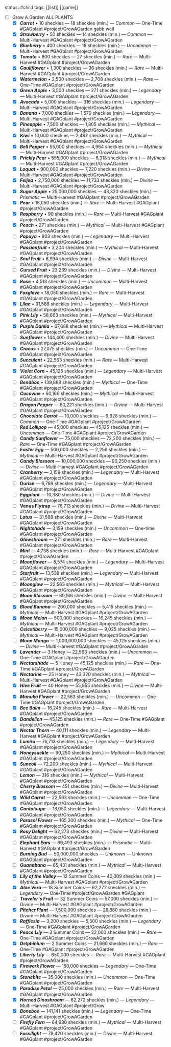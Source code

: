 status: #child 
tags: [[list]] [[game]] 

- [ ] Grow A Garden ALL PLANTS
	- [x] ***Carrot*** • 10 sheckles — 18 sheckles (min.) — *Common* — One-Time #GAGplant #project/GrowAGarden gabb well
	- [x] ***Strawberry*** • 50 sheckles — 14 sheckles (min.) — *Common* — Multi-Harvest #GAGplant #project/GrowAGarden 
	- [x] ***Blueberry*** • 400 sheckles — 18 sheckles (min.) — *Uncommon* — Multi-Harvest #GAGplant #project/GrowAGarden 
	- [x] ***Tomato*** • 800 sheckles — 27 sheckles (min.) — *Rare* — Multi-Harvest #GAGplant #project/GrowAGarden 
	- [x] ***Cauliflower*** • 1,300 sheckles — 36 sheckles (min.) — *Rare* — Multi-Harvest #GAGplant #project/GrowAGarden 
	- [x] ***Watermelon*** • 2,500 sheckles — 2,708 sheckles (min.) — *Rare* — One-Time #GAGplant #project/GrowAGarden 
	- [x] ***Green Apple*** • 3,500 sheckles — 271 sheckles (min.) — *Legendary* — Multi-Harvest #GAGplant #project/GrowAGarden 
	- [x] ***Avocado*** • 5,000 sheckles — 316 sheckles (min.) — *Legendary* — Multi-Harvest #GAGplant #project/GrowAGarden 
	- [x] ***Banana*** • 7,000 sheckles — 1,579 sheckles (min.) — *Legendary* — Multi-Harvest #GAGplant #project/GrowAGarden 
	- [x] ***Pineapple*** • 7,500 sheckles — 1,805 sheckles (min.) — *Mythical* — Multi-Harvest #GAGplant #project/GrowAGarden 
	- [x] ***Kiwi*** • 10,000 sheckles — 2,482 sheckles (min.) — *Mythical* — Multi-Harvest #GAGplant #project/GrowAGarden 
	- [x] ***Bell Pepper*** • 55,000 sheckles — 4,964 sheckles (min.) — *Mythical* — Multi-Harvest #GAGplant #project/GrowAGarden 
	- [x] ***Prickly Pear*** • 555,000 sheckles — 6,318 sheckles (min.) — *Mythical* — Multi-Harvest #GAGplant #project/GrowAGarden 
	- [x] ***Loquat*** • 900,000 sheckles — 7,220 sheckles (min.) — *Divine* — Multi-Harvest #GAGplant #project/GrowAGarden 
	- [x] ***Feijoa*** • 2,750,000 sheckles — 11,733 sheckles (min.) — *Divine* — Multi-Harvest #GAGplant #project/GrowAGarden 
	- [x] ***Sugar Apple*** • 25,000,000 sheckles — 43,320 sheckles (min.) — *Prismatic* — Multi-Harvest #GAGplant #project/GrowAGarden 
	- [x] ***Pear*** • 18,050 sheckles (min.) — *Rare* — Multi-Harvest #GAGplant #project/GrowAGarden 
	- [x] ***Raspberry*** • 90 sheckles (min.) — *Rare* — Multi-Harvest #GAGplant #project/GrowAGarden 
	- [x] ***Peach*** • 271 sheckles (min.) — *Mythical* — Multi-Harvest #GAGplant #project/GrowAGarden 
	- [ ] ***Papaya*** • 903 sheckles (min.) — *Legendary* — Multi-Harvest #GAGplant #project/GrowAGarden 
	- [ ] ***Passionfruit*** • 3,204 sheckles (min.) — *Mythical* — Multi-Harvest #GAGplant #project/GrowAGarden 
	- [ ] ***Soul Fruit*** • 6,994 sheckles (min.) — *Divine* — Multi-Harvest #GAGplant #project/GrowAGarden 
	- [ ] ***Cursed Fruit*** • 23,239 sheckles (min.) — *Divine* — Multi-Harvest #GAGplant #project/GrowAGarden 
	- [x] ***Rose*** • 4,513 sheckles (min.) — *Uncommon* — Multi-Harvest #GAGplant #project/GrowAGarden 
	- [x] ***Foxglove*** • 18,050 sheckles (min.) — *Rare* — Multi-Harvest #GAGplant #project/GrowAGarden 
	- [x] ***Lilac*** • 31,588 sheckles (min.) — *Legendary* — Multi-Harvest #GAGplant #project/GrowAGarden 
	- [x] ***Pink Lily*** • 58,663 sheckles (min.) — *Mythical* — Multi-Harvest #GAGplant #project/GrowAGarden 
	- [x] ***Purple Dahlia*** • 67,688 sheckles (min.) — *Mythical* — Multi-Harvest #GAGplant #project/GrowAGarden 
	- [ ] ***Sunflower*** • 144,400 sheckles (min.) — *Divine* — Multi-Harvest #GAGplant #project/GrowAGarden 
	- [x] ***Crocus*** • 27,075 sheckles (min.) — *Uncommon* — One-Time #GAGplant #project/GrowAGarden 
	- [x] ***Succulent*** • 22,563 sheckles (min.) — *Rare* — Multi-Harvest #GAGplant #project/GrowAGarden 
	- [x] ***Violet Corn*** • 45,125 sheckles (min.) — *Legendary* — Multi-Harvest #GAGplant #project/GrowAGarden 
	- [ ] ***Bendboo*** • 139,888 sheckles (min.) — *Mythical* — One-Time #GAGplant #project/GrowAGarden 
	- [ ] ***Cocovine*** • 60,166 sheckles (min.) — *Mythical* — Multi-Harvest #GAGplant #project/GrowAGarden  
	- [ ] ***Dragon Pepper*** — 80,221 sheckles (min.) — *Divine* — Multi-Harvest #GAGplant #project/GrowAGarden 
	- [ ] ***Chocolate Carrot*** — 10,000 sheckles — 9,928 sheckles (min.) — *Common* — One-Time #GAGplant #project/GrowAGarden  
	- [ ] ***Red Lollipop*** — 45,000 sheckles — 45,125 sheckles (min.) — *Uncommon* — One-Time #GAGplant #project/GrowAGarden  
	- [ ] ***Candy Sunflower*** — 75,000 sheckles — 72,200 sheckles (min.) — *Rare* — One-Time #GAGplant #project/GrowAGarden 
	- [ ] ***Easter Egg*** — 500,000 sheckles — 2,256 sheckles (min.) — *Mythical* — Multi-Harvest #GAGplant #project/GrowAGarden  
	- [ ] ***Candy Blossom*** — 10,000,000 sheckles — 90,250 sheckles (min.) — *Divine* — Multi-Harvest #GAGplant #project/GrowAGarden 
	- [ ] ***Cranberry*** — 3,159 sheckles (min.) — *Legendary* — Multi-Harvest #GAGplant #project/GrowAGarden  
	- [ ] **Durian** — 6,769 sheckles (min.) — *Legendary* — Multi-Harvest #GAGplant #project/GrowAGarden  
	- [ ] ***Eggplant*** — 10,380 sheckles (min.) — *Divine* — Multi-Harvest #GAGplant #project/GrowAGarden  
	- [ ] **Venus Flytrap** — 76,713 sheckles (min.) — *Divine* — Multi-Harvest #GAGplant #project/GrowAGarden  
	- [ ] ***Lotus*** — 31,588 sheckles (min.) — *Divine* — Multi-Harvest #GAGplant #project/GrowAGarden  
	- [ ] ***Nightshade*** — 3,159 sheckles (min.) — *Uncommon* — One-time #GAGplant #project/GrowAGarden  
	- [ ] ***Glowshroom*** — 271 sheckles (min.) — *Rare* — Multi-Harvest #GAGplant #project/GrowAGarden  
	- [ ] ***Mint*** — 4,738 sheckles (min.) — *Rare* — Multi-Harvest #GAGplant #project/GrowAGarden  
	- [ ] ***Moonflower*** — 8,574 sheckles (min.) — *Legendary* — Multi-Harvest #GAGplant #project/GrowAGarden  
	- [ ] ***Starfruit*** — 13,538 sheckles (min.) — *Legendary* — Multi-Harvest #GAGplant #project/GrowAGarden 
	- [ ] ***Moonglow*** — 22,563 sheckles (min.) — *Mythical* — Multi-Harvest #GAGplant #project/GrowAGarden  
	- [ ] ***Moon Blossom*** — 60,166 sheckles (min.) — *Divine* — Multi-Harvest #GAGplant #project/GrowAGarden  
	- [x] ***Blood Banana*** — 200,000 sheckles — 5,415 sheckles (min.) — *Mythical* — Multi-Harvest #GAGplant #project/GrowAGarden 
	- [x] ***Moon Melon*** — 500,000 sheckles — 16,245 sheckles (min.) — *Mythical* — Multi-Harvest #GAGplant #project/GrowAGarden  
	- [ ] ***Celestiberry*** — 15,000,000 sheckles — 9,025 sheckles (min.) — *Mythical* — Multi-Harvest #GAGplant #project/GrowAGarden  
	- [ ] ***Moon Mango*** — 1,000,000,000 sheckles — 45,125 sheckles (min.) — *Divine* — Multi-Harvest #GAGplant #project/GrowAGarden  
	- [x] ***Lavender*** — 3 Honey — 22,563 sheckles (min.) — *Uncommon* — One-Time #GAGplant #project/GrowAGarden 
	- [x] ***Nectarshade*** — 5 Honey — 45,125 sheckles (min.) — *Rare* — One-Time #GAGplant #project/GrowAGarden 
	- [x] ***Nectarine*** — 25 Honey — 43,320 sheckles (min.) — *Mythical* — Multi-Harvest #GAGplant #project/GrowAGarden 
	- [x] ***Hive Fruit*** — 40 Honey — 55,955 sheckles (min.) — *Divine* — Multi-Harvest #GAGplant #project/GrowAGarden 
	- [x] ***Manuka Flower*** — 22,563 sheckles (min.) — *Uncommon* — One-Time #GAGplant #project/GrowAGarden 
	- [x] ***Bee Balm*** — 16,245 sheckles (min.) — *Rare* — Multi-Harvest #GAGplant #project/GrowAGarden 
	- [x] ***Dandelion*** — 45,125 sheckles (min.) — *Rare* — One-Time #GAGplant #project/GrowAGarden 
	- [x] ***Nectar Thorn*** — 40,111 sheckles (min.) — *Legendary* — Multi-Harvest #GAGplant #project/GrowAGarden 
	- [x] ***Lumira*** — 76,713 sheckles (min.) — *Legendary* — Multi-Harvest #GAGplant #project/GrowAGarden 
	- [x] ***Honeysuckle*** — 90,250 sheckles (min.) — *Mythical* — Multi-Harvest #GAGplant #project/GrowAGarden 
	- [x] ***Suncoil*** — 72,200 sheckles (min.) — *Mythical* — Multi-Harvest #GAGplant #project/GrowAGarden 
	- [ ] ***Lemon*** — 316 sheckles (min.) — *Mythical* — Multi-Harvest #GAGplant #project/GrowAGarden  
	- [ ] ***Cherry Blossom*** — 451 sheckles (min.) — *Divine* — Multi-Harvest #GAGplant #project/GrowAGarden  
	- [x] ***Wild Carrot*** — 22,563 sheckles (min.) — *Uncommon* — One-Time #GAGplant #project/GrowAGarden 
	- [x] ***Cantaloupe*** — 18,050 sheckles (min.) — *Legendary* — Multi-Harvest #GAGplant #project/GrowAGarden 
	- [x] ***Parasol Flower*** — 165,300 sheckles (min.) — *Mythical* — One-Time #GAGplant #project/GrowAGarden 
	- [x] ***Rosy Delight*** — 62,273 sheckles (min.) — *Divine* — Multi-Harvest #GAGplant #project/GrowAGarden 
	- [ ] ***Elephant Ears*** — 69,493 sheckles (min.) — *Prismatic* — Multi-Harvest #GAGplant #project/GrowAGarden 
	- [ ] ***Burning Bud*** — 50,000,000 sheckles — *Unknown* — Unknown #GAGplant #project/GrowAGarden 
	- [ ] ***Guanabana*** — 65,431 sheckles (min.) — *Mythical* — Multi-Harvest #GAGplant #project/GrowAGarden 
	- [x] ***Lily of the Valley*** — 12 Summer Coins — 40,009 sheckles (min.) — *Mythical* — Multi-Harvest #GAGplant #project/GrowAGarden 
	- [x] ***Aloe Vera*** — 18 Summer Coins — 62,272 sheckles (min.) — *Legendary* — One-Time #project/GrowAGarden #GAGplant 
	- [ ] ***Traveler's Fruit*** — 32 Summer Coins — 57,000 sheckles (min.) — *Divine* — Multi-Harvest #GAGplant #project/GrowAGarden 
	- [x] ***Pitcher Plant*** — 7,500,000 sheckles — 28,880 sheckles (min.) — *Divine* — Multi-Harvest #GAGplant #project/GrowAGarden 
	- [x] ***Rafflesia*** — 3,200 sheckles — 5,500 sheckles (min.) — *Legendary* — One-Time #GAGplant #project/GrowAGarden 
	- [x] ***Peace Lily*** — 3 Summer Coins — 22,000 sheckles (min.) — *Rare* — One-Time #GAGplant #project/GrowAGarden 
	- [x] ***Delphinium*** — 2 Summer Coins — 21,660 sheckles (min.) — *Rare* — One-Time #GAGplant #project/GrowAGarden 
	- [x] ***Liberty Lily*** — 650,000 sheckles — *Rare* — Multi-Harvest #GAGplant #project/GrowAGarden 
	- [x] ***Firework Flower*** — 150,000 sheckles — *Legendary* — One-Time #GAGplant #project/GrowAGarden 
	- [x] ***Stonebite*** — 35,000 sheckles (min.) — *Uncommon* — One-Time #GAGplant #project/GrowAGarden 
	- [x] ***Paradise Petal*** — 25,000 sheckles (min.) — *Rare* — Multi-Harvest #GAGplant #project/GrowAGarden 
	- [x] ***Horned Dinoshroom*** — 62,272 sheckles (min.) — *Legendary* — Multi-Harvest #GAGplant #project/Grow 
	- [x] ***Boneboo*** — 141,141 sheckles (min.) — *Legendary* — One-Time #GAGplant #project/GrowAGarden 
	- [ ] ***Firefly Fern*** — 64,980 sheckles (min.) — *Mythical* — Multi-Harvest #GAGplant #project/GrowAGarden 
	- [ ] ***Fossilight*** — 79,420 sheckles (min.) — *Divine* — Multi-Harvest #GAGplant #project/GrowAGarden 